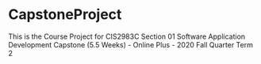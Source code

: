 # CapstoneProject

This is the Course Project for CIS2983C Section 01 Software Application Development Capstone (5.5 Weeks) - Online Plus - 2020 Fall Quarter Term 2

